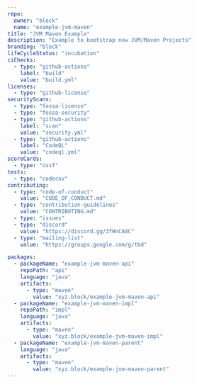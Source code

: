 ```yaml
---
repo:
  owner: "block"
  name: "example-jvm-maven"
title: "JVM Maven Example"
description: "Example to bootstrap new JVM/Maven Projects"
branding: "block"
lifeCycleStatus: "incubation"
ciChecks:
  - type: "github-actions"
    label: "build"
    value: "build.yml"
licenses:
  - type: "github-license"
securityScans:
  - type: "fossa-license"
  - type: "fossa-security"
  - type: "github-actions"
    label: "scan"
    value: "security.yml"
  - type: "github-actions"
    label: "CodeQL"
    value: "codeql.yml"
scoreCards:
  - type: "ossf"
tests:
  - type: "codecov"
contributing:
  - type: "code-of-conduct"
    value: "CODE_OF_CONDUCT.md"
  - type: "contribution-guidelines"
    value: "CONTRIBUTING.md"
  - type: "issues"
  - type: "discord"
    value: "https://discord.gg/3fHnCA8C"
  - type: "mailing-list"
    value: "https://groups.google.com/g/tbd"

packages:
  - packageName: "example-jvm-maven-api"
    repoPath: "api"
    language: "java"
    artifacts:
      - type: "maven"
        value: "xyz.block/example-jvm-maven-api"
  - packageName: "example-jvm-maven-impl"
    repoPath: "impl"
    language: "java"
    artifacts:
      - type: "maven"
        value: "xyz.block/example-jvm-maven-impl"
  - packageName: "example-jvm-maven-parent"
    language: "java"
    artifacts:
      - type: "maven"
        value: "xyz.block/example-jvm-maven-parent"
---
```

